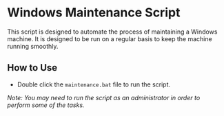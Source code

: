 # Windows Maintenance Script

This script is designed to automate the process of maintaining a Windows machine. It is designed to be run on a regular basis to keep the machine running smoothly.

## How to Use

- Double click the `maintenance.bat` file to run the script.

*Note: You may need to run the script as an administrator in order to perform some of the tasks.*
